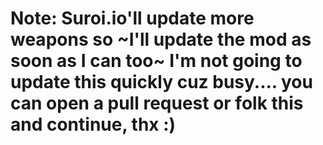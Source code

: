 # Note: Suroi.io'll update more weapons so ~I'll update the mod as soon as I can too~ I'm not going to update this quickly cuz busy.... you can open a pull request or folk this and continue, thx :)
